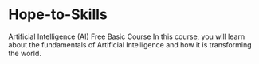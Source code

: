 # Hope-to-Skills
Artificial Intelligence (AI) Free Basic Course In this course, you will learn about the fundamentals of Artificial Intelligence and how it is transforming the world.
